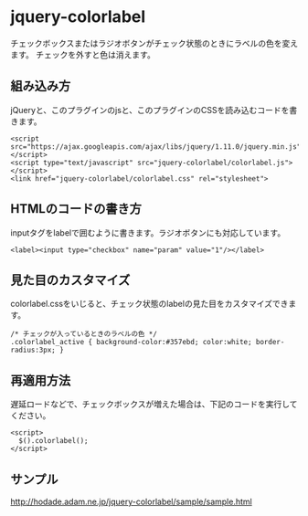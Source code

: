 jquery-colorlabel
=================
チェックボックスまたはラジオボタンがチェック状態のときにラベルの色を変えます。
チェックを外すと色は消えます。


組み込み方
----------
jQueryと、このプラグインのjsと、このプラグインのCSSを読み込むコードを書きます。

    <script src="https://ajax.googleapis.com/ajax/libs/jquery/1.11.0/jquery.min.js"></script>
    <script type="text/javascript" src="jquery-colorlabel/colorlabel.js"></script>
    <link href="jquery-colorlabel/colorlabel.css" rel="stylesheet">



HTMLのコードの書き方
-----
inputタグをlabelで囲むように書きます。ラジオボタンにも対応しています。

    <label><input type="checkbox" name="param" value="1"/></label>


見た目のカスタマイズ
----
colorlabel.cssをいじると、チェック状態のlabelの見た目をカスタマイズできます。

    /* チェックが入っているときのラベルの色 */
    .colorlabel_active { background-color:#357ebd; color:white; border-radius:3px; }



再適用方法
-----
遅延ロードなどで、チェックボックスが増えた場合は、下記のコードを実行してください。

    <script>
      $().colorlabel();
    </script>
    

サンプル
----
http://hodade.adam.ne.jp/jquery-colorlabel/sample/sample.html

